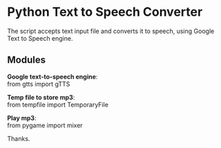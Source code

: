 # Python Text to Speech Converter

The script accepts text input file and converts it to speech, using Google Text to Speech engine.

<h2>Modules</h2>
<b>Google text-to-speech engine</b>:<br>
from gtts import gTTS

<b>Temp file to store mp3</b>:<br>
from tempfile import TemporaryFile

<b>Play mp3</b>:<br>
from pygame import mixer

Thanks.
